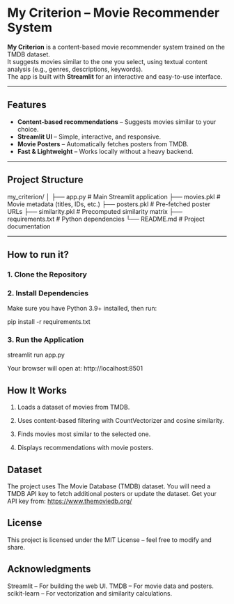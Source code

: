 # My Criterion – Movie Recommender System

**My Criterion** is a content-based movie recommender system trained on the TMDB dataset.  
It suggests movies similar to the one you select, using textual content analysis (e.g., genres, descriptions, keywords).  
The app is built with **Streamlit** for an interactive and easy-to-use interface.

---

## Features
- **Content-based recommendations** – Suggests movies similar to your choice.
-  **Streamlit UI** – Simple, interactive, and responsive.
-  **Movie Posters** – Automatically fetches posters from TMDB.
-  **Fast & Lightweight** – Works locally without a heavy backend.

---

## Project Structure
my_criterion/
│
├── app.py # Main Streamlit application
├── movies.pkl # Movie metadata (titles, IDs, etc.)
├── posters.pkl # Pre-fetched poster URLs
├── similarity.pkl # Precomputed similarity matrix
├── requirements.txt # Python dependencies
└── README.md # Project documentation


---

## How to run it?

### 1. Clone the Repository

### 2. Install Dependencies

Make sure you have Python 3.9+ installed, then run:

pip install -r requirements.txt

### 3. Run the Application

streamlit run app.py

Your browser will open at: http://localhost:8501



## How It Works

1. Loads a dataset of movies from TMDB.

2. Uses content-based filtering with CountVectorizer and cosine similarity.

3. Finds movies most similar to the selected one.

4. Displays recommendations with movie posters.


## Dataset
The project uses The Movie Database (TMDB) dataset.
You will need a TMDB API key to fetch additional posters or update the dataset.
Get your API key from: https://www.themoviedb.org/

## License
This project is licensed under the MIT License – feel free to modify and share.


## Acknowledgments
 
Streamlit – For building the web UI.
TMDB – For movie data and posters.
scikit-learn – For vectorization and similarity calculations.



